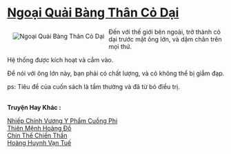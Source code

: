<a href="https://truyentiki.com/ngoai-quai-bang-than-co-dai.31566/" title="Ngoại Quải Bàng Thân Cỏ Dại"><h1>Ngoại Quải Bàng Thân Cỏ Dại</h1></a><div style="display:table"><img align="right" style="float: left; padding: 10px;" src="https://truyentiki.com/a/img/str/src/31566.jpg" alt="Ngoại Quải Bàng Thân Cỏ Dại">Đến với thế giới bên ngoài, trở thành cỏ dại trước mặt ông lớn, và dậm chân trên mọi thứ. <p></p> Hệ thống được kích hoạt và cắm vào. <p></p> Để nói với ông lớn này, bạn phải có chất lượng, và cỏ không thể bị giẫm đạp. <p></p> ps: Tiêu đề của cuốn sách là tầm thường và đã từ bỏ điều trị.</div><p><br><b>Truyện Hay Khác :</b></p><a href="https://truyentiki.com/nhiep-chinh-vuong-y-pham-cuong-phi.31565/" alt="Nhiếp Chính Vương Y Phẩm Cuồng Phi">Nhiếp Chính Vương Y Phẩm Cuồng Phi</a><br/><a href="https://github.com/nownovels/topcv/tree/master/truyenhay/31975/README.md" alt="Thiên Mệnh Hoàng Đồ">Thiên Mệnh Hoàng Đồ</a><br/><a href="https://github.com/nownovels/top500/tree/master/truyenhay/33890/" alt="Chín Thế Chiến Thần">Chín Thế Chiến Thần</a><br/><a href="https://github.com/nownovels/top500/tree/master/truyenhay/33865/" alt="Hoàng Huynh Vạn Tuế">Hoàng Huynh Vạn Tuế</a><br/>
